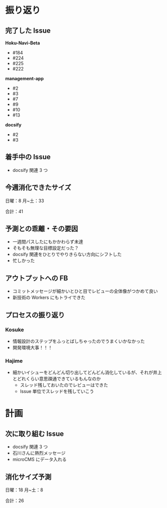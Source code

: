 # 振り返り

## 完了した Issue

**Hoku-Navi-Beta**

- #184
- #224
- #225
- #222

**management-app**

- #2
- #3
- #7
- #9
- #10
- #13

**docsify**

- #2
- #3

## 着手中の Issue

- docsify 関連 3 つ

## 今週消化できたサイズ

日曜：8
月~土：33

合計：41

## 予測との乖離・その要因

- 一週間パスしたにもかかわらず未達
- そもそも無理な目標設定だった？
- docsify 関連をひとりでやりきらない方向にシフトした
- 忙しかった

## アウトプットへの FB

- コミットメッセージが細かいとひと目でレビューの全体像がつかめて良い
- 新技術の Workers にもトライできた

## プロセスの振り返り

### Kosuke

- 情報設計のステップをふっとばしちゃったのでうまくいかなかった
- 開発環境大事！！！

### Hajime

- 細かいイシューをどんどん切り出してどんどん消化しているが、それが井上とどれくらい意思疎通できているもんなのか
  - スレッド残しておいたのでレビューはできた
  - Issue 単位でスレッドを残していこう

# 計画

## 次に取り組む Issue

- docsify 関連 3 つ
- 石川さんに熱烈メッセージ
- microCMS にデータ入れる

## 消化サイズ予測

日曜：18
月~土：8

合計：26
